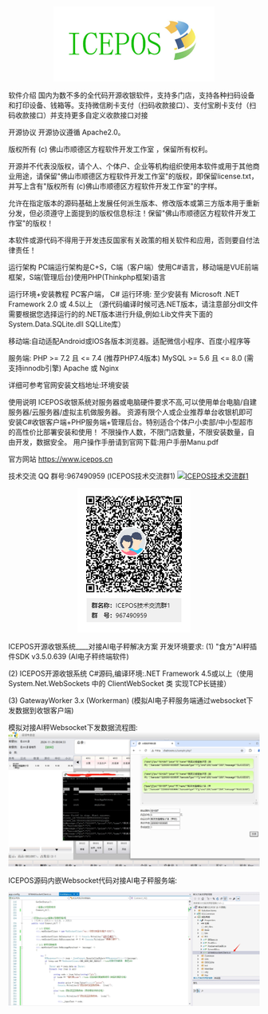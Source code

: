 <div align="center">
    <p align="center">
        <img src="assets/icepos.jpg" height="150" alt="logo"/>
    </p>
</div>

软件介绍
国内为数不多的全代码开源收银软件，支持多门店，支持各种扫码设备和打印设备、钱箱等。支持微信刷卡支付（扫码收款接口）、支付宝刷卡支付（扫码收款接口）并支持更多自定义收款接口对接

开源协议
开源协议遵循 Apache2.0。

版权所有 (c) 佛山市顺德区方程软件开发工作室 ，保留所有权利。

开源并不代表没版权，请个人、个体户、企业等机构组织使用本软件或用于其他商业用途，请保留"佛山市顺德区方程软件开发工作室"的版权，即保留license.txt，并写上含有"版权所有 (c)佛山市顺德区方程软件开发工作室"的字样。

允许在指定版本的源码基础上发展任何派生版本、修改版本或第三方版本用于重新分发，但必须遵守上面提到的版权信息标注！保留"佛山市顺德区方程软件开发工作室"的版权！

本软件或源代码不得用于开发违反国家有关政策的相关软件和应用，否则要自付法律责任！

运行架构
PC端运行架构是C+S，C端（客户端）使用C#语言，移动端是VUE前端框架，S端(管理后台)使用PHP(Thinkphp框架)语言

运行环境+安装教程
PC客户端， C# 运行环境: 至少安装有 Microsoft .NET Framework 2.0 或 4.5以上 （源代码编译时候可选.NET版本，请注意部分dll文件需要根据您选择运行的的.NET版本进行升级,例如:Lib文件夹下面的System.Data.SQLite.dll SQLLite库）

移动端:自动适配Android或IOS各版本浏览器。适配微信小程序、百度小程序等

服务端: PHP >= 7.2 且 <= 7.4 (推荐PHP7.4版本) MySQL >= 5.6 且 <= 8.0 (需支持innodb引擎) Apache 或 Nginx

详细可参考官网安装文档地址:环境安装

使用说明
ICEPOS收银系统对服务器或电脑硬件要求不高,可以使用单台电脑/自建服务器/云服务器/虚拟主机做服务器。 资源有限个人或企业推荐单台收银机即可安装C#收银客户端+PHP服务端+管理后台。特别适合个体户小卖部/中小型超市的高性价比部署安装和使用！ 不限操作人数，不限门店数量，不限安装数量，自由开发，数据安全。 用户操作手册请到官网下载:用户手册Manu.pdf

官方网站
https://www.icepos.cn

技术交流
QQ 群号:967490959 (ICEPOS技术交流群1) <a target="_blank" href="https://qm.qq.com/cgi-bin/qm/qr?k=C8ebPPYjtYK-TuDvsJKYOL3oemjWJGN0&jump_from=webapi&authKey=Veosz4jm8dqw/HN3xxPGhAdvCjYOxW7jqr11z3cx3M30pD1V/BshESrDyrxBRugb"><img border="0" src="//pub.idqqimg.com/wpa/images/group.png" alt="ICEPOS技术交流群1" title="ICEPOS技术交流群1"></a>
<div align="center">
    <p align="center">
        <img src="assets/qqqrcode.png" height="auto" alt="logo"/>
    </p>
</div>

ICEPOS开源收银系统____对接AI电子秤解决方案
开发环境要求:
(1) "食方"AI秤插件SDK v3.5.0.639 (AI电子秤终端软件)

(2) ICEPOS开源收银系统 C#源码,编译环境:.NET Framework 4.5或以上（使用 System.Net.WebSockets 中的 ClientWebSocket 类 实现TCP长链接）

(3) GatewayWorker 3.x (Workerman) (模拟AI电子秤服务端通过websocket下发数据到收银客户端)

模拟对接AI秤Websocket下发数据流程图:
![输入图片说明](assets/AIcheng.PNG)

ICEPOS源码内嵌Websocket代码对接AI电子秤服务端:

![输入图片说明](assets/sfwebsocker.png)

